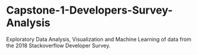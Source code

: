 # Capstone-1-Developers-Survey-Analysis
Exploratory Data Analysis, Visualization and Machine Learning of data from the 2018 Stackoverflow Developer Survey. 
